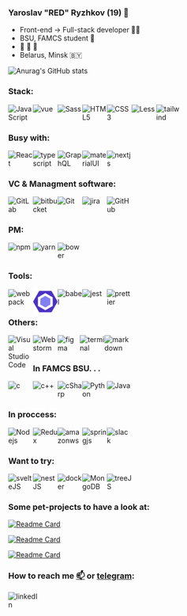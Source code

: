 ### Yaroslav "RED" Ryzhkov (19) :cherry_blossom:


* Front-end -> Full-stack developer :technologist:
* BSU, FAMCS student :otter:
* :ocean: :ocean: :ocean:
* Belarus, Minsk :belarus:

![Anurag's GitHub stats](https://github-readme-stats.vercel.app/api?username=Creator674&show_icons=true&theme=ayu-mirage)

### Stack:
[<img align="left" alt="JavaScript" width="50px" src="https://cdn.jsdelivr.net/gh/devicons/devicon/icons/javascript/javascript-original.svg" />][javascript]
[<img align="left" alt="vue" width="50px" src="https://cdn.jsdelivr.net/gh/devicons/devicon/icons/vuejs/vuejs-original.svg" />][vue]
[<img align="left" alt="Sass" width="50px" src="https://cdn.jsdelivr.net/gh/devicons/devicon/icons/sass/sass-original.svg" />][sass]
[<img align="left" alt="HTML5" width="50px" src="https://cdn.jsdelivr.net/gh/devicons/devicon/icons/html5/html5-original-wordmark.svg" />][html5]
[<img align="left" alt="CSS3" width="50px" src="https://cdn.jsdelivr.net/gh/devicons/devicon/icons/css3/css3-original-wordmark.svg" />][css3]
[<img align="left" alt="Less" width="50px" src="https://cdn.jsdelivr.net/gh/devicons/devicon/icons/less/less-plain-wordmark.svg" />][less]
[<img align="left" alt="tailwind" width="50px" src="https://cdn.jsdelivr.net/gh/devicons/devicon/icons/tailwindcss/tailwindcss-original-wordmark.svg" />][tailwind]

<br />
<br />

###  Busy with:
[<img align="left" alt="React" width="50px" src="https://cdn.jsdelivr.net/gh/devicons/devicon/icons/react/react-original.svg" />][reactdocumentation]
[<img align="left" alt="typescript" width="50px" src="https://cdn.jsdelivr.net/gh/devicons/devicon/icons/typescript/typescript-original.svg" />][typescript]
[<img align="left" alt="GraphQL" width="50px" src="https://cdn.jsdelivr.net/gh/devicons/devicon/icons/graphql/graphql-plain.svg" />][graphql]
[<img align="left" alt="materialUI" width="50px" src="https://cdn.jsdelivr.net/gh/devicons/devicon/icons/materialui/materialui-original.svg" />][materialui]
[<img align="left" alt="nextjs" width="50px" src="https://cdn.jsdelivr.net/gh/devicons/devicon/icons/nextjs/nextjs-original-wordmark.svg" />][nextjs]

<br />
<br />

### VC & Managment software:
[<img align="left" alt="GitLab" width="50px" src="https://cdn.jsdelivr.net/gh/devicons/devicon/icons/gitlab/gitlab-original.svg" />][gitlab]
[<img align="left" alt="bitbucket" width="50px" src="https://cdn.jsdelivr.net/gh/devicons/devicon/icons/bitbucket/bitbucket-original.svg" />][bitbucket]
[<img align="left" alt="Git" width="50px" src="https://cdn.jsdelivr.net/gh/devicons/devicon/icons/git/git-original.svg" />][git]
[<img align="left" alt="jira" width="50px" src="https://cdn.jsdelivr.net/gh/devicons/devicon/icons/jira/jira-original.svg" />][jira]
[<img align="left" alt="GitHub" width="50px" src="https://cdn.jsdelivr.net/gh/devicons/devicon/icons/github/github-original.svg" />][github]

<br />
<br />

### PM:
[<img align="left" alt="npm" width="50px" src="https://cdn.jsdelivr.net/gh/devicons/devicon/icons/npm/npm-original-wordmark.svg" />][npm]
[<img align="left" alt="yarn" width="50px" src="https://cdn.jsdelivr.net/gh/devicons/devicon/icons/yarn/yarn-original.svg" />][yarn]
[<img align="left" alt="bower" width="50px" src="https://cdn.jsdelivr.net/gh/devicons/devicon/icons/bower/bower-original.svg" />][bower]

<br />
<br />

### Tools:
[<img align="left" alt="webpack" width="50px" src="https://cdn.jsdelivr.net/gh/devicons/devicon/icons/webpack/webpack-original.svg" />][webpack]
[<img align="left" alt="eslint" width="50px" src="https://raw.githubusercontent.com/github/explore/80688e429a7d4ef2fca1e82350fe8e3517d3494d/topics/eslint/eslint.png" />][eslint]
[<img align="left" alt="babel" width="50px" src="https://cdn.jsdelivr.net/gh/devicons/devicon/icons/babel/babel-original.svg" />][babel]
[<img align="left" alt="jest" width="50px" src="https://cdn.jsdelivr.net/gh/devicons/devicon/icons/jest/jest-plain.svg" />][jest]
[<img align="left" alt="prettier" width="50px" src="https://cdn.jsdelivr.net/npm/simple-icons@3.3.0/icons/prettier.svg" />][prettier]


<br />
<br />

### Others:
[<img align="left" alt="Visual Studio Code" width="50px" src="https://cdn.jsdelivr.net/gh/devicons/devicon/icons/vscode/vscode-original.svg" />][visualstudio]
[<img align="left" alt="Webstorm" width="50px" src="https://cdn.jsdelivr.net/gh/devicons/devicon/icons/webstorm/webstorm-original.svg" />][webstorm]
[<img align="left" alt="figma" width="45px" src="https://cdn.jsdelivr.net/gh/devicons/devicon/icons/figma/figma-original.svg" />][figma]
[<img align="left" alt="terminal" width="50px" src="https://cdn.jsdelivr.net/gh/devicons/devicon/icons/bash/bash-original.svg" />][terminal]
[<img align="left" alt="markdown" width="50px" src="https://cdn.jsdelivr.net/gh/devicons/devicon/icons/markdown/markdown-original.svg" />][markdown]

<br />
<br />

###  In FAMCS BSU. . . 
[<img align="left" alt="c" width="50px" src="https://cdn.jsdelivr.net/gh/devicons/devicon/icons/c/c-original.svg" />][c]
[<img align="left" alt="c++" width="50px" src="https://cdn.jsdelivr.net/gh/devicons/devicon/icons/cplusplus/cplusplus-original.svg" />][cplusplus]
[<img align="left" alt="cSharp" width="50px" src="https://cdn.jsdelivr.net/gh/devicons/devicon/icons/csharp/csharp-original.svg" />][csharp]
[<img align="left" alt="Python" width="50px" src="https://cdn.jsdelivr.net/gh/devicons/devicon/icons/python/python-original.svg" />][python]
[<img align="left" alt="Java" width="50px" src="https://cdn.jsdelivr.net/gh/devicons/devicon/icons/java/java-original.svg" />][java]

<br />
<br />

###  In proccess:
[<img align="left" alt="Nodejs" width="50px" src="https://cdn.jsdelivr.net/gh/devicons/devicon/icons/nodejs/nodejs-original.svg" />][nodejs]
[<img align="left" alt="Redux" width="50px" src="https://cdn.jsdelivr.net/gh/devicons/devicon/icons/redux/redux-original.svg" />][redux]
[<img align="left" alt="amazonws" width="50px" src="https://cdn.jsdelivr.net/gh/devicons/devicon/icons/amazonwebservices/amazonwebservices-original.svg" />][amazonws]
[<img align="left" alt="springjs" width="50px" src="https://cdn.jsdelivr.net/gh/devicons/devicon/icons/spring/spring-original.svg" />][springjs]
[<img align="left" alt="slack" width="50px" src="https://cdn.jsdelivr.net/gh/devicons/devicon/icons/slack/slack-original.svg" />][slack]

<br />
<br />

###  Want to try:
[<img align="left" alt="svelteJS" width="50px" src="https://cdn.jsdelivr.net/gh/devicons/devicon/icons/svelte/svelte-original.svg" />][sveltejs]
[<img align="left" alt="nestJS" width="50px" src="https://cdn.jsdelivr.net/gh/devicons/devicon/icons/nestjs/nestjs-plain-wordmark.svg" />][nestjs]
[<img align="left" alt="docker" width="50px" src="https://cdn.jsdelivr.net/gh/devicons/devicon/icons/docker/docker-original.svg" />][docker]
[<img align="left" alt="MongoDB" width="50px" src="https://cdn.jsdelivr.net/gh/devicons/devicon/icons/mongodb/mongodb-original-wordmark.svg" />][mongoDB]
[<img align="left" alt="treeJS" width="50px" src="https://cdn.jsdelivr.net/gh/devicons/devicon/icons/threejs/threejs-original-wordmark.svg" />][treejs]

<br />
<br />

### Some pet-projects to have a look at:
[![Readme Card](https://github-readme-stats.vercel.app/api/pin/?username=Creator674&repo=cubic-watchers&theme=ayu-mirage)](https://github.com/Creator674/cubic-watchers)

[![Readme Card](https://github-readme-stats.vercel.app/api/pin/?username=Creator674&repo=shelter&theme=ayu-mirage)](https://github.com/Creator674/shelter)

[![Readme Card](https://github-readme-stats.vercel.app/api/pin/?username=Creator674&repo=webpack-config&theme=ayu-mirage)](https://github.com/Creator674/webpack-config)

### How to reach me [:mailbox:](yaroslav.ryzhkov.02@mail.ru) or [telegram](https://t.me/creator674):
[<img align="left" alt="linkedIn" width="60px" src="https://cdn.jsdelivr.net/gh/devicons/devicon/icons/linkedin/linkedin-original.svg" />][linkedin]

<br />
<br />
<br />

[website]: https://creator674.github.io/rsschool-cv
[linkedin]: https://www.linkedin.com/in/yaroslavwebdev
[instagram]: https://www.instagram.com/anony_moose666
[reactproject]: https://www.linkedin.com/in/yaroslavwebdev
[reactdocumentation]: https://reactjs.org/
[reduxdocumentation]: https://redux.js.org
[visualstudio]: https://code.visualstudio.com
[html5]: https://en.wikipedia.org/wiki/HTML
[css3]: https://en.wikipedia.org/wiki/Cascading_Style_Sheets
[sass]: https://sass-lang.com
[nodejs]: https://nodejs.org/en
[git]: https://git-scm.com
[github]: https://github.com
[terminal]: https://docs.microsoft.com/en-us/windows/terminal
[javascript]: https://www.javascript.com
[typescript]: https://www.typescriptlang.org
[jest]: https://jestjs.io
[vue]: https://vuejs.org
[npm]: https://www.npmjs.com
[eslint]: https://eslint.org
[prettier]: https://prettier.io
[babel]: https://babeljs.io
[redux]: https://redux.js.org
[markdown]: https://www.markdownguide.org
[lodash]: https://lodash.com
[googleanalytics]: https://analytics.google.com
[netlify]: https://www.netlify.com
[shellScript]: https://www.shellscript.sh
[cplusplus]: https://isocpp.org
[csharp]: https://docs.microsoft.com/en-us/dotnet/csharp
[vue]: https://v3.vuejs.org
[python]: https://www.python.org
[graphql]: https://graphql.org
[java]: https://www.java.com
[webpack]: https://webpack.js.org
[c]: https://docs.microsoft.com/en-us/cpp/c-language/?view=msvc-160
[docker]: https://www.docker.com
[figma]: https://www.figma.com
[less]: https://lesscss.org
[mongoDB]: https://www.mongodb.com
[nextjs]: https://nextjs.org
[sveltejs]: https://svelte.dev
[yarn]: https://yarnpkg.com
[treejs]: https://threejs.org
[tailwind]: https://tailwindcss.com
[slack]: https://slack.com
[nestjs]: https://nestjs.com
[materialui]: https://mui.com
[jira]: https://www.atlassian.com/software/jira
[gitlab]: https://gitlab.com
[bower]: https://bower.io
[bitbucket]: https://bitbucket.org
[webstorm]: https://www.jetbrains.com/webstorm
[amazonws]: https://aws.amazon.com
[springjs]: https://spring.js.org
